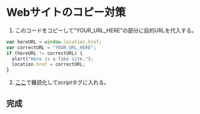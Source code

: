 # Webサイトのコピー対策

1. このコードをコピーして"YOUR_URL_HERE"の部分に目的URLを代入する。

```JavaScript
var hereURL = window.location.href;
var correctURL = "YOUR_URL_HERE";
if (hereURL != correctURL) {
  alert("Here is a fake site.");
  location.href = correctURL;
}
```

2. [ここ](https://jsfuck.com/)で難読化してscriptタグに入れる。

## 完成

